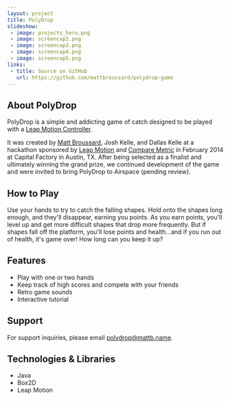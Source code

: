 ```yaml
---
layout: project
title: PolyDrop
slideshow:
 - image: projects_hero.png
 - image: screencap2.png
 - image: screencap3.png
 - image: screencap4.png
 - image: screencap5.png
links:
 - title: Source on GitHub
   url: https://github.com/mattbroussard/polydrop-game
---
```


## About PolyDrop

PolyDrop is a simple and addicting game of catch designed to be played with a [Leap Motion Controller](http://www.leapmotion.com/).

It was created by [Matt Broussard](http://mattb.name/), Josh Kelle, and Dallas Kelle at a hackathon sponsored by [Leap Motion](http://www.leapmotion.com/) and [Compare Metric](http://comparemetrics.com/) in February 2014 at Capital Factory in Austin, TX. After being selected as a finalist and ultimately winning the grand prize, we continued development of the game and were invited to bring PolyDrop to Airspace (pending review).

## How to Play

Use your hands to try to catch the falling shapes. Hold onto the shapes long enough, and they'll disappear, earning you points. As you earn points, you'll level up and get more difficult shapes that drop more frequently. But if shapes fall off the platform, you'll lose points and health...and if you run out of health, it's game over! How long can you keep it up?

## Features

* Play with one or two hands
* Keep track of high scores and compete with your friends
* Retro game sounds
* Interactive tutorial

## Support

For support inquiries, please email [polydrop@mattb.name](mailto:polydrop@mattb.name).

## Technologies & Libraries

* Java
* Box2D
* Leap Motion
